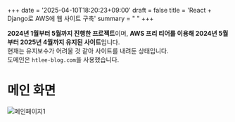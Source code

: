 +++
date = '2025-04-10T18:20:23+09:00'
draft = false
title = 'React + Django로 AWS에 웹 사이트 구축'
summary = " "
+++

**2024년 1월부터 5월까지 진행한 프로젝트**이며, **AWS 프리 티어를 이용해 2024년 5월부터 2025년 4월까지 유지된 사이트**입니다.  
현재는 유지보수가 어려울 것 같아 사이트를 내려둔 상태입니다.  
도메인은 `htlee-blog.com`을 사용했습니다.

# 메인 화면
![메인페이지1](/images/MainSite1.png)
